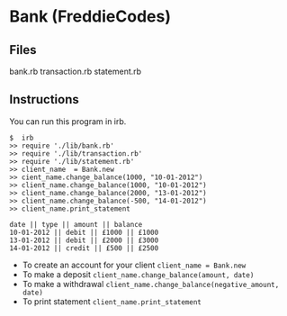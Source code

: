Bank (FreddieCodes)
=====================================

Files
---------
bank.rb
transaction.rb
statement.rb


Instructions
---------
You can run this program in irb.

```
$  irb
>> require './lib/bank.rb'
>> require './lib/transaction.rb'
>> require './lib/statement.rb'
>> client_name  = Bank.new
>> cient_name.change_balance(1000, "10-01-2012")
>> client_name.change_balance(1000, "10-01-2012")
>> client_name.change_balance(2000, "13-01-2012")
>> client_name.change_balance(-500, "14-01-2012")
>> client_name.print_statement

date || type || amount || balance
10-01-2012 || debit || £1000 || £1000
13-01-2012 || debit || £2000 || £3000
14-01-2012 || credit || £500 || £2500

```

* To create an account for your client `client_name = Bank.new`
* To make a deposit `client_name.change_balance(amount, date)`
* To make a withdrawal `client_name.change_balance(negative_amount, date)`
* To print statement `client_name.print_statement`
